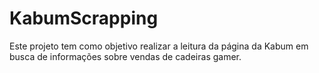 ﻿# KabumScrapping
Este projeto tem como objetivo realizar a leitura da página da Kabum em busca de informações sobre vendas de cadeiras gamer.
